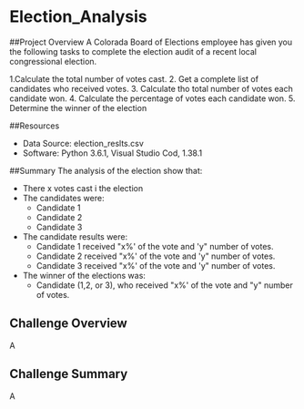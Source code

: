 # Election_Analysis

##Project Overview
A Colorada Board of Elections employee has given you the following tasks to complete the election audit of a recent local congressional election.

1.Calculate the total number of votes cast.
2. Get a complete list of candidates who received votes.
3. Calculate tho total number of votes each candidate won.
4. Calculate the percentage of votes each candidate won.
5. Determine the winner of the election

##Resources
- Data Source: election_reslts.csv
- Software: Python 3.6.1, Visual Studio Cod, 1.38.1

##Summary
The analysis of the election show that:
- There x votes cast i the election
- The candidates were:
  - Candidate 1
  - Candidate 2
  - Candidate 3
- The candidate results were:
  - Candidate 1 received "x%' of the vote and 'y" number of votes.
  - Candidate 2 received "x%' of the vote and 'y" number of votes.
  - Candidate 3 received "x%' of the vote and 'y" number of votes.
- The winner of the elections was:
  - Candidate (1,2, or 3), who received "x%' of the vote and "y" number of votes.

## Challenge Overview
A

## Challenge Summary
A
